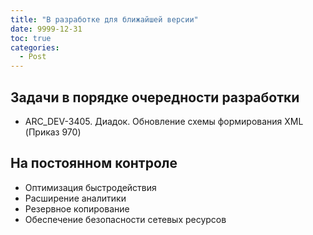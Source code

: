 ```yaml
---
title: "В разработке для ближайшей версии"
date: 9999-12-31
toc: true
categories:
  - Post
---
```


## Задачи в порядке очередности разработки
-   ARC_DEV-3405. Диадок. Обновление схемы формирования XML (Приказ 970)

## На постоянном контроле
-   Оптимизация быстродействия
-   Расширение аналитики
-   Резервное копирование
-   Обеспечение безопасности сетевых ресурсов
